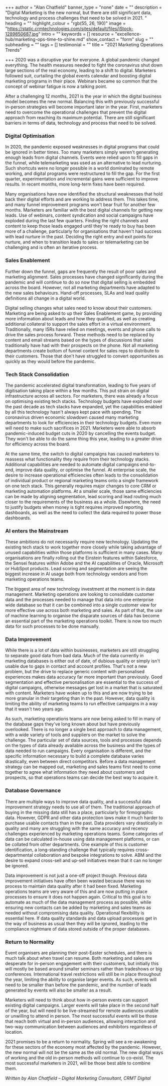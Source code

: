 +++
author = "Alan Chatfield"
banner_type = "none"
date = ""
description = "Digital Marketing is the new normal, but there are still significant data, technology and process challenges that need to be solved in 2021. "
heading = ""
highlight_colour = "rgb(55, 26, 190)"
image = "https://static.crmtechnologies.com/sites/default/files/iStock-1289850687.jpg"
intro = ""
keywords = []
resource = "excellence-hub/marketing-ops-time-to-shine.md"
show_contact = "form"
slug = ""
subheading = ""
tags = []
testimonial = ""
title = "2021 Marketing Operations Trends"

+++
2020 was a disruptive year for everyone. A global pandemic changed everything. The health measures needed to fight the coronavirus shut down large sections of the real economy, leading to a shift to digital. Marketers followed suit, curtailing the global events calendar and boosting digital marketing programs in their place. Webinars became so common that the concept of webinar fatigue is now a talking point.

After a challenging 12 months, 2021 is the year in which the digital business model becomes the new normal. Balancing this with previously successful in-person strategies will become important later in the year. First, marketers need to overcome the operational challenges that prevent the digital approach from reaching its maximum potential. There are still significant barriers in terms of data, technology and process that need to be solved.

### Digital Optimisation

In 2020, the pandemic exposed weaknesses in digital programs that could be ignored in better times. Too many marketers simply weren't generating enough leads from digital channels. Events were relied upon to fill gaps in the funnel, while telemarketing was used as an alternative to lead nurturing. Such shortcuts were no longer possible in a world dominated by remote working, and digital programs were restructured to fill the gap. For the first quarter, experimentation and incremental gains were sufficient to improve results. In recent months, more long-term fixes have been required.

Many organisations have now identified the structural weaknesses that hold back their digital efforts and are working to address them. This takes time, and many funnel improvement programs won't bear fruit for another few months. Marketers are familiar with the best digital channels for getting new leads. Use of webinars, content syndication and social campaigns have exploded during the last few quarters. Finding the right channels and content to keep those leads engaged until they're ready to buy has been more of a challenge, particularly for organisations that haven't had success with lead nurture in the past. Deciding the right entry and exit points for nurture, and when to transition leads to sales or telemarketing can be challenging and is often an iterative process.

### Sales Enablement

Further down the funnel, gaps are frequently the result of poor sales and marketing alignment. Sales processes have changed significantly during the pandemic and will continue to do so now that digital selling is embedded across the board. However, not all marketing departments have adapted to the new sales behaviours. Hand-off processes, SLAs and lead quality definitions all change in a digital world.

Digital selling changes what sales need to know about their customers. Marketing are being asked to up their Sales Enablement game, by providing more information about leads and how they qualified, as well as creating additional collateral to support the sales effort in a virtual environment. Traditionally, many ISRs have relied on meetings, events and phone calls to drive the sales process forward. These methods need to be replaced by content and email streams based on the types of discussions that sales traditionally have had with their prospects on the phone. Not all marketing departments create bottom of funnel content for sales reps to distribute to their customers. Those that don't have struggled to convert opportunities as quickly as they would before the pandemic.

### Tech Stack Consolidation

The pandemic accelerated digital transformation, leading to five years of digitisation taking place within a few months. This put strain on digital infrastructure across all sectors. For marketers, there was already a focus on optimising existing tech stacks. Technology budgets have exploded over the past decade as tech stacks have expanded, yet the capabilities enabled by all this technology hasn't always kept pace with spending. The coronavirus driven economic slowdown caused many marketing departments to look for efficiencies in their technology budgets. Even more will need to make such sacrifices in 2021. Marketers were able to absorb pandemic-induced budget cuts in 2020 by cancelling the events budget. They won't be able to do the same thing this year, leading to a greater drive for efficiency across the board.

At the same time, the switch to digital campaigns has caused marketers to reassess what functionality they require from their technology stacks. Additional capabilities are needed to automate digital campaigns end-to-end, improve data quality, or optimise the funnel. At enterprise scale, the desire to increase operational efficiencies often leads to the consolidation of individual product or regional marketing teams onto a single framework on one tech stack. This generally requires major changes to core CRM or marketing automation platforms. At a smaller scale, those same efficiencies can be made by aligning segmentation, lead scoring and lead routing much closer to the requirements of the business as a whole. Elsewhere, the need to justify budgets when money is tight requires improved reporting dashboards, as well as the need to collect the data required to power those dashboards.

### AI enters the Mainstream

These ambitions do not necessarily require new technology. Updating the existing tech stack to work together more closely while taking advantage of unused capabilities within those platforms is sufficient in many cases. Many organisations are finally rolling out the Einstein features within Salesforce, the Sensei features within Adobe and the AI capabilities of Oracle, Microsoft or HubSpot products. Lead scoring and segmentation are seeing the biggest increase in AI usage both from technology vendors and from marketing operations teams.

The biggest area of new technology investment at the moment is in data management. Marketing operations are looking to consolidate customer data and the processes needed to manage that data into one enterprise wide database so that it can be combined into a single customer view for more effective use across both marketing and sales. As part of that, the use of machine learning to organise the disparate sources of data has become an essential part of the marketing operations toolkit. There is now too much data for such processes to be done manually.

### Data Improvement

While there is a lot of data within businesses, marketers are still struggling to separate good data from bad data. Much of the data currently in marketing databases is either out of date, of dubious quality or simply isn't usable due to gaps in contact and account profiles. That's not a new problem, but the drive to replace generic content with personalised experiences makes data accuracy far more important than previously. Good segmentation and effective personalisation are essential to the success of digital campaigns, otherwise messages get lost in a market that is saturated with content. Marketers have woken up to this and are now trying to be more granular in their targeting than in the past. However, data quality is limiting the ability of marketing teams to run effective campaigns in a way that it wasn't two years ago.

As such, marketing operations teams are now being asked to fill in many of the database gaps they've long known about but have previously overlooked. There is no longer a single best approach to data management, with a wide variety of tools and suppliers on the market to solve the challenge. The particular set of data sources, tools and processes depends on the types of data already available across the business and the types of data needed to run campaigns. Every organisation is different, and the specific information necessary to build a complete database varies drastically, even between direct competitors. Before a data management strategy can be mapped out, marketing and sales teams first need to come together to agree what information they need about customers and prospects, so that operations teams can decide the best way to acquire it.

### Database Governance

There are multiple ways to improve data quality, and a successful data improvement strategy needs to use all of them. The traditional approach of buying in the missing data still has a place, particularly for firmographic data. However, GDPR and other data protection laws make it much harder to purchase usable contacts than in the past. Data providers vary drastically in quality and many are struggling with the same accuracy and recency challenges experienced by marketing operations teams. Some categories of data can be calculated in-house using data management platforms, or can be collated from other departments. One example of this is customer identification, a long-standing challenge that typically requires cross-departmental collaboration and bespoke integrations to solve. ABM and the desire to expand cross-sell and up-sell initiatives mean that it can no longer be ignored.

Data improvement is not just a one-off project though. Previous data improvement initiatives have often been wasted because there was no process to maintain data quality after it had been fixed. Marketing operations teams are very aware of this and are now putting in place processes to ensure it does not happen again. Critical to this goal is to automate as much of the data management process as possible, while ensuring new contacts can be added by marketing and sales teams as needed without compromising data quality. Operational flexibility is essential here. If data quality standards and data upload processes get in the way of business as usual then they will be ignored, leading to the compliance nightmare of data stored outside of the proper databases.

### Return to Normality

Event organisers are planning their post-Easter schedules, and there is much talk about when travel can resume. Both marketing and sales are desperate for in-person engagement with their customers, but initially this will mostly be based around smaller seminars rather than tradeshows or big conferences. International travel restrictions will still be in place throughout the year, limiting the ability to organise larger events. As such, events will need to be smaller than before the pandemic, and the number of leads generated by events will also be smaller as a result.

Marketers will need to think about how in-person events can support existing digital campaigns. Larger events will take place in the second half of the year, but will need to be live-streamed for remote audiences unable or unwilling to attend in person. The most successful events will be those that reach both virtual and in-person audiences, allowing interaction and two-way communication between audiences and exhibitors regardless of location.

2021 promises to be a return to normality. Spring will see a re-awakening for these sectors of the economy most affected by the pandemic. However, the new normal will not be the same as the old normal. The new digital ways of working and the old in-person methods will continue to co-exist. The most successful marketers in 2021, will be those best able to combine them.

_Written by Alan Chatfield – Digital Marketing Consultant, CRMT Digital_